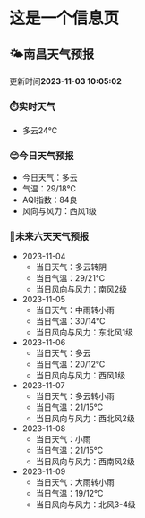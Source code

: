 # 这是一个信息页 
## 🌤️**南昌**天气预报
更新时间**2023-11-03 10:05:02**
### ⏱️实时天气
- 多云24℃
### 😊今日天气预报
- 今日天气：多云
- 气温：29/18℃
- AQI指数：84良
- 风向与风力：西风1级
### 🤩未来六天天气预报
- 2023-11-04
  - 当日天气：多云转阴
  - 当日气温：29/21℃
  - 当日风向与风力：南风2级
- 2023-11-05
  - 当日天气：中雨转小雨
  - 当日气温：30/14℃
  - 当日风向与风力：东北风1级
- 2023-11-06
  - 当日天气：多云
  - 当日气温：20/12℃
  - 当日风向与风力：西风1级
- 2023-11-07
  - 当日天气：多云转小雨
  - 当日气温：21/15℃
  - 当日风向与风力：西北风2级
- 2023-11-08
  - 当日天气：小雨
  - 当日气温：21/15℃
  - 当日风向与风力：西南风2级
- 2023-11-09
  - 当日天气：大雨转小雨
  - 当日气温：19/12℃
  - 当日风向与风力：北风3-4级


